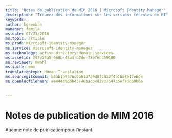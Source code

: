 ```yaml
---
title: "Notes de publication de MIM 2016 | Microsoft Identity Manager"
description: "Trouvez des informations sur les versions récentes de MIM."
keywords: 
author: kgremban
manager: femila
ms.date: 07/21/2016
ms.topic: article
ms.prod: microsoft-identity-manager
ms.service: microsoft-identity-manager
ms.technology: active-directory-domain-services
ms.assetid: 297e25a5-668b-45a4-b2de-7767ebc59100
ms.reviewer: mwahl
ms.suite: ems
translationtype: Human Translation
ms.sourcegitcommit: b3ab1b9376c9b613739d87c812f4b16a4e17e6de
ms.openlocfilehash: ee44489d6b45746bacb4d273754735ef7dd69b6a


---
```


# Notes de publication de MIM 2016
Aucune note de publication pour l’instant.



<!--HONumber=Jul16_HO3-->


